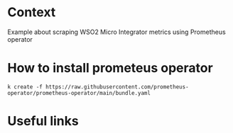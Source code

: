 # Context
Example about scraping WSO2 Micro Integrator metrics using Prometheus operator

# How to install prometeus operator
```
k create -f https://raw.githubusercontent.com/prometheus-operator/prometheus-operator/main/bundle.yaml
```

# Useful links
